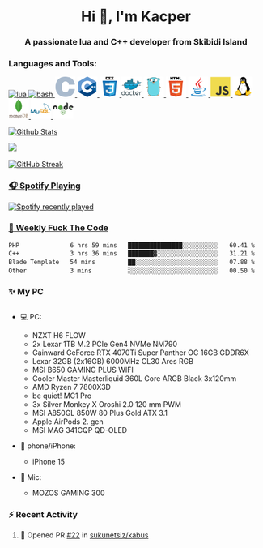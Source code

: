 <!-- <p align="center">
  Visitor count<br>
  <img src="https://profile-counter.glitch.me/itgoyo/count.svg" />
</p> -->

<h1 align="center">Hi 👋, I'm Kacper</h1>
<h3 align="center">A passionate lua and C++ developer from Skibidi Island</h3>

<h3 align="left">Languages and Tools:</h3>
<p align="left"> <a href="https://www.lua.org/" target="_blank"> <img src="https://upload.wikimedia.org/wikipedia/commons/c/cf/Lua-Logo.svg" alt="lua" width="40" height="40"/> </a> <a href="https://www.gnu.org/software/bash/" target="_blank"> <img src="https://www.vectorlogo.zone/logos/gnu_bash/gnu_bash-icon.svg" alt="bash" width="40" height="40"/> </a> <a href="https://www.cprogramming.com/" target="_blank"> <img src="https://raw.githubusercontent.com/devicons/devicon/master/icons/c/c-original.svg" alt="c" width="40" height="40"/> </a> <a href="https://www.w3schools.com/cpp/" target="_blank"> <img src="https://raw.githubusercontent.com/devicons/devicon/master/icons/cplusplus/cplusplus-original.svg" alt="cplusplus" width="40" height="40"/> </a> <a href="https://www.w3schools.com/css/" target="_blank"> <img src="https://raw.githubusercontent.com/devicons/devicon/master/icons/css3/css3-original-wordmark.svg" alt="css3" width="40" height="40"/> </a> <a href="https://www.docker.com/" target="_blank"> <img src="https://raw.githubusercontent.com/devicons/devicon/master/icons/docker/docker-original-wordmark.svg" alt="docker" width="40" height="40"/><a href="https://git-scm.com/" target="_blank"> <img src="https://raw.githubusercontent.com/devicons/devicon/master/icons/go/go-original.svg" alt="go" width="40" height="40"/> <img src="https://raw.githubusercontent.com/devicons/devicon/master/icons/html5/html5-original-wordmark.svg" alt="html5" width="40" height="40"/> </a> <a href="https://www.java.com" target="_blank"> <img src="https://raw.githubusercontent.com/devicons/devicon/master/icons/java/java-original.svg" alt="java" width="40" height="40"/> </a> <a href="https://developer.mozilla.org/en-US/docs/Web/JavaScript" target="_blank"> <img src="https://raw.githubusercontent.com/devicons/devicon/master/icons/javascript/javascript-original.svg" alt="javascript" width="40" height="40"/> </a> <a href="https://www.jenkins.io" target="_blank"> <img src="https://raw.githubusercontent.com/devicons/devicon/master/icons/linux/linux-original.svg" alt="linux" width="40" height="40"/> </a> <a href="https://www.mongodb.com/" target="_blank"> <img src="https://raw.githubusercontent.com/devicons/devicon/master/icons/mongodb/mongodb-original-wordmark.svg" alt="mongodb" width="40" height="40"/> </a> <a href="https://www.mysql.com/" target="_blank"> <img src="https://raw.githubusercontent.com/devicons/devicon/master/icons/mysql/mysql-original-wordmark.svg" alt="mysql" width="40" height="40"/> </a> <a href="https://www.nginx.com" target="_blank"> <img src="https://raw.githubusercontent.com/devicons/devicon/master/icons/nodejs/nodejs-original-wordmark.svg" alt="nodejs" width="40" height="40"/> </a> <a href="https://www.postgresql.org" target="_blank"></p>



![Github Stats](https://github-readme-stats.vercel.app/api?username=Kacpercio&bg_color=30,e96443,904e95&title_color=fff&text_color=fff)

![](https://github-readme-stats.vercel.app/api/top-langs/?username=Kacpercio&theme=dark&show_icons=true&hide_border=true&layout=compact)

![GitHub Streak](https://nirzak-streak-stats.vercel.app/?user=Kacpercio)


### 🎧 Spotify Playing

<!--![spotify-github-profile](/img/default.svg)-->
![Spotify recently played](https://spotify-recently-played-readme.vercel.app/api?user=31re6ktgctndpz7sxapjqsbpnejq)

### :dart: Weekly Fuck The Code

<!--START_SECTION:waka-->

```txt
PHP              6 hrs 59 mins   ███████████████░░░░░░░░░░   60.41 %
C++              3 hrs 36 mins   ███████▓░░░░░░░░░░░░░░░░░   31.21 %
Blade Template   54 mins         ██░░░░░░░░░░░░░░░░░░░░░░░   07.88 %
Other            3 mins          ░░░░░░░░░░░░░░░░░░░░░░░░░   00.50 %
```

<!--END_SECTION:waka-->

### :sparkles: My PC


<!--START_SECTION:top-followers-->
<table>
  </tr>
</table>
<!--END_SECTION:top-followers-->

- :computer: PC:
    - NZXT H6 FLOW
    - 2x Lexar 1TB M.2 PCIe Gen4 NVMe NM790
    - Gainward GeForce RTX 4070Ti Super Panther OC 16GB GDDR6X
    - Lexar 32GB (2x16GB) 6000MHz CL30 Ares RGB
    - MSI B650 GAMING PLUS WIFI
    - Cooler Master Masterliquid 360L Core ARGB Black 3x120mm
    - AMD Ryzen 7 7800X3D
    - be quiet! MC1 Pro
    - 3x Silver Monkey X Oroshi 2.0 120 mm PWM
    - MSI A850GL 850W 80 Plus Gold ATX 3.1
    - Apple AirPods 2. gen
    - MSI MAG 341CQP QD-OLED

- :iphone: phone/iPhone:
    - iPhone 15

- :microphone: Mic:
    - MOZOS GAMING 300


### :zap: Recent Activity

<!--START_SECTION:activity-->
1. 💪 Opened PR [#22](https://github.com/sukunetsiz/kabus/pull/22) in [sukunetsiz/kabus](https://github.com/sukunetsiz/kabus)
<!--END_SECTION:activity-->

